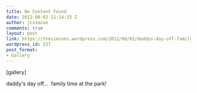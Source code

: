 ```yaml
---
title: No Content Found
date: 2012-08-02 21:14:33 Z
author: jcsimcoe
comments: true
layout: post
link: https://thesimcoes.wordpress.com/2012/08/02/daddys-day-off-family-time-at-the-park/
wordpress_id: 227
post_format:
- Gallery
---
```


[gallery]


daddy's day off…  family time at the park!
